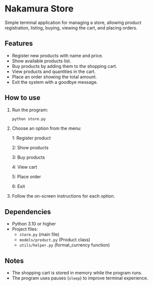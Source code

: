 # Nakamura Store

Simple terminal application for managing a store, allowing product registration, listing, buying, viewing the cart, and placing orders.

## Features

- Register new products with name and price.
- Show available products list.
- Buy products by adding them to the shopping cart.
- View products and quantities in the cart.
- Place an order showing the total amount.
- Exit the system with a goodbye message.

## How to use

1. Run the program:
   ```bash
   python store.py
   ```

2. Choose an option from the menu:
    
    1: Register product
    
    2: Show products
    
    3: Buy products
    
    4: View cart
    
    5: Place order

    6: Exit

3. Follow the on-screen instructions for each option.

## Dependencies

- Python 3.10 or higher
- Project files:
  - `store.py` (main file)
  - `models/product.py` (Product class)
  - `utils/helper.py` (format_currency function)

## Notes

- The shopping cart is stored in memory while the program runs.
- The program uses pauses (`sleep`) to improve terminal experience.

